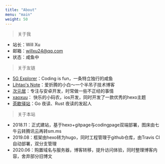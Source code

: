 ```yaml
---
title: "About"
menu: "main"
weight: 50
---
```




> 关于我

- 站长：Will Xu
- 邮箱：willxu24@qq.com
- 状态：咸鱼中

> 关于友链

- [5G Explorer](https://dragon-liu.github.io/)：Coding is fun，一条特立独行的咸鱼
- [Lihtao's Note](https://lihtao.com/)：爱折腾的小白～一个半吊子技术博客
- [次元居](https://ymkiux.github.io/)：专注与安卓开发，时常做一些不正经的事情
- [xaoxuu](https://xaoxuu.com/)： 快乐的小码农，ios开发，同时开发了一款优秀的hexo主题
- [茶歇驿站](https://maiyang.me/)：Go 夜读、Rust 夜读的发起人

> 关于本站

- 2018.11：正式建站，基于hexo+gitpage与codingpage双端部署，图床由七牛云转腾讯云再转sm.ms
- 2019.08：框架由hexo转为hugo，同时工程管理于github仓库，由Travis CI自动部署，双分支管理
- 2020.06：购置域名与服务器，博客转移，提升访问体验，同时整理博客内容，舍弃部分旧博文